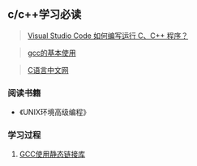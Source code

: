 ## c/c++学习必读
>[Visual Studio Code 如何编写运行 C、C++ 程序？](https://www.zhihu.com/question/30315894)

>[gcc的基本使用](https://blog.csdn.net/weixin_50697073/article/details/123759516)

>[C语言中文网](http://c.biancheng.net/view/475.html)

### 阅读书籍
* 《UNIX环境高级编程》

### 学习过程
1. [GCC使用静态链接库](http://c.biancheng.net/view/7168.html)
